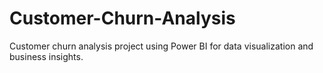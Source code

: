 # Customer-Churn-Analysis
Customer churn analysis project using Power BI for data visualization and business insights.
